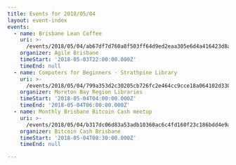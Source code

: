 ```yaml
---
title: Events for 2018/05/04
layout: event-index
events:
  - name: Brisbane Lean Coffee
    uri: >-
      /events/2018/05/04/ab67df7d760a8f503ff64d9ed2eaa305e6d4a416423d8a542251b59599819889
    organizer: Agile Brisbane
    timeStart: '2018-05-03T22:00:00.000Z'
    timeEnd: null
  - name: Computers for Beginners - Strathpine Library
    uri: >-
      /events/2018/05/04/799a353d2c30205cb726fc2e464cc9cce18a064102d33011e063bd60f5ae5646
    organizer: Moreton Bay Region Libraries
    timeStart: '2018-05-04T04:00:00.000Z'
    timeEnd: '2018-05-04T06:00:00.000Z'
  - name: Monthly Brisbane Bitcoin Cash meetup
    uri: >-
      /events/2018/05/04/b317dc06d83a53adb10360ac6c4fd160f23c186bdd4e9a8c738d8b4dfefa45bc
    organizer: Bitcoin Cash Brisbane
    timeStart: '2018-05-04T08:30:00.000Z'
    timeEnd: null

---
```

